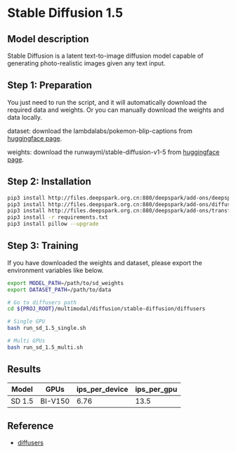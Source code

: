 # Stable Diffusion 1.5

## Model description

Stable Diffusion is a latent text-to-image diffusion model capable of generating photo-realistic images given any text input.

## Step 1: Preparation

You just need to run the script, and it will automatically download the required data and weights. Or you can manually download the weights and data locally.

dataset: download the lambdalabs/pokemon-blip-captions  from [huggingface page](https://huggingface.co/datasets/lambdalabs/pokemon-blip-captions).

weights: download the runwayml/stable-diffusion-v1-5 from [huggingface page](https://huggingface.co/runwayml/stable-diffusion-v1-5).

## Step 2: Installation

```bash
pip3 install http://files.deepspark.org.cn:880/deepspark/add-ons/deepspeed-0.14.3+corex.20240718020249-cp310-cp310-linux_x86_64.whl
pip3 install http://files.deepspark.org.cn:880/deepspark/add-ons/diffusers-0.22.0-py3-none-any.whl
pip3 install http://files.deepspark.org.cn:880/deepspark/add-ons/transformers-4.38.1-py3-none-any.whl
pip3 install -r requirements.txt
pip3 install pillow --upgrade
```

## Step 3: Training

If you have downloaded the weights and dataset, please export the environment variables like below.

```bash
export MODEL_PATH=/path/to/sd_weights
export DATASET_PATH=/path/to/data
```

```bash
# Go to diffusers path
cd ${PROJ_ROOT}/multimodal/diffusion/stable-diffusion/diffusers

# Single GPU
bash run_sd_1.5_single.sh

# Multi GPUs
bash run_sd_1.5_multi.sh
```

## Results

| Model  | GPUs    | ips_per_device | ips_per_gpu |
| ------ | ------- | -------------- | ----------- |
| SD 1.5 | BI-V150 | 6.76           | 13.5        |

## Reference

- [diffusers](https://github.com/huggingface/diffusers)
